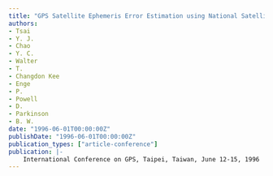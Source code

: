 ```yaml
---
title: "GPS Satellite Ephemeris Error Estimation using National Satellite Testbed (NSTB) Data"
authors:
- Tsai
- Y. J.
- Chao
- Y. C.
- Walter
- T.
- Changdon Kee
- Enge
- P.
- Powell
- D.
- Parkinson
- B. W.
date: "1996-06-01T00:00:00Z"
publishDate: "1996-06-01T00:00:00Z"
publication_types: ["article-conference"]
publication: |-
    International Conference on GPS, Taipei, Taiwan, June 12-15, 1996
---
```

